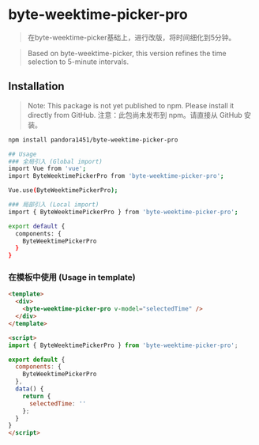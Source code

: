 # byte-weektime-picker-pro

> 在byte-weektime-picker基础上，进行改版，将时间细化到5分钟。

> Based on byte-weektime-picker, this version refines the time selection to 5-minute intervals.

## Installation

> Note: This package is not yet published to npm. Please install it directly from GitHub.
> 注意：此包尚未发布到 npm。请直接从 GitHub 安装。

```bash
npm install pandora1451/byte-weektime-picker-pro

## Usage
### 全局引入 (Global import)
import Vue from 'vue';
import ByteWeektimePickerPro from 'byte-weektime-picker-pro';

Vue.use(ByteWeektimePickerPro);

### 局部引入 (Local import)
import { ByteWeektimePickerPro } from 'byte-weektime-picker-pro';

export default {
  components: {
    ByteWeektimePickerPro
  }
}
```
### 在模板中使用 (Usage in template)
```html
<template>
  <div>
    <byte-weektime-picker-pro v-model="selectedTime" />
  </div>
</template>

<script>
import { ByteWeektimePickerPro } from 'byte-weektime-picker-pro';

export default {
  components: {
    ByteWeektimePickerPro
  },
  data() {
    return {
      selectedTime: ''
    };
  }
}
</script>
```
